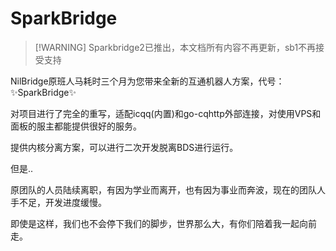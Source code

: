 # SparkBridge

> [!WARNING] Sparkbridge2已推出，本文档所有内容不再更新，sb1不再接受支持

NilBridge原班人马耗时三个月为您带来全新的互通机器人方案，代号：✨SparkBridge✨

对项目进行了完全的重写，适配icqq(内置)和go-cqhttp外部连接，对使用VPS和面板的服主都能提供很好的服务。

提供内核分离方案，可以进行二次开发脱离BDS进行运行。

但是..

原团队的人员陆续离职，有因为学业而离开，也有因为事业而奔波，现在的团队人手不足，开发进度缓慢。

即使是这样，我们也不会停下我们的脚步，世界那么大，有你们陪着我一起向前走。

